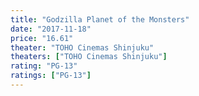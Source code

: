 ```yaml
---
title: "Godzilla Planet of the Monsters"
date: "2017-11-18"
price: "16.61"
theater: "TOHO Cinemas Shinjuku"
theaters: ["TOHO Cinemas Shinjuku"]
rating: "PG-13"
ratings: ["PG-13"]
---
```


